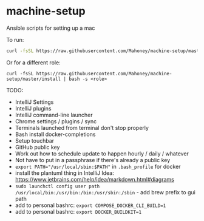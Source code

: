 # machine-setup
Ansible scripts for setting up a mac

To run:
```bash
curl -fsSL https://raw.githubusercontent.com/Mahoney/machine-setup/master/install | bash
```

Or for a different role:
```
curl -fsSL https://raw.githubusercontent.com/Mahoney/machine-setup/master/install | bash -s <role>
```

TODO:
* IntelliJ Settings
* IntelliJ plugins
* IntelliJ command-line launcher
* Chrome settings / plugins / sync
* Terminals launched from terminal don't stop properly
* Bash install docker-completions
* Setup touchbar
* GitHub public key
* Work out how to schedule update to happen hourly / daily / whatever
* Not have to put in a passphrase if there's already a public key
* `export PATH="/usr/local/sbin:$PATH"` in `.bash_profile` for docker
* install the plantuml thing in IntelliJ Idea: https://www.jetbrains.com/help/idea/markdown.html#diagrams
* `sudo launchctl config user path /usr/local/bin:/usr/bin:/bin:/usr/sbin:/sbin` - add brew prefix to gui path
* add to personal bashrc: `export COMPOSE_DOCKER_CLI_BUILD=1`
* add to personal bashrc: `export DOCKER_BUILDKIT=1`

